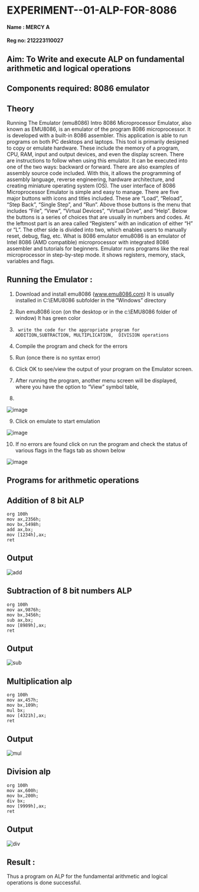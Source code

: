 # EXPERIMENT--01-ALP-FOR-8086

#### Name : MERCY A
#### Reg no: 212223110027

## Aim: To Write and execute ALP on fundamental arithmetic and logical operations
## Components required: 8086  emulator 
## Theory 
Running The Emulator (emu8086) Intro 8086 Microprocessor Emulator, also known as EMU8086, is an emulator of the program 8086 microprocessor. It is developed with a built-in 8086 assembler. This application is able to run programs on both PC desktops and laptops. This tool is primarily designed to copy or emulate hardware. These include the memory of a program, CPU, RAM, input and output devices, and even the display screen. There are instructions to follow when using this emulator. It can be executed into one of the two ways: backward or forward. There are also examples of assembly source code included. With this, it allows the programming of assembly language, reverse engineering, hardware architecture, and creating miniature operating system (OS). The user interface of 8086 Microprocessor Emulator is simple and easy to manage. There are five major buttons with icons and titles included. These are “Load”, “Reload”, “Step Back”, “Single Step”, and “Run”. Above those buttons is the menu that includes “File”, “View”, “Virtual Devices”, “Virtual Drive”, and “Help”. Below the buttons is a series of choices that are usually in numbers and codes. At the leftmost part is an area called “Registers” with an indication of either “H” or “L”. The other side is divided into two, which enables users to manually reset, debug, flag, etc. What is 8086 emulator emu8086 is an emulator of Intel 8086 (AMD compatible) microprocessor with integrated 8086 assembler and tutorials for beginners. Emulator runs programs like the real microprocessor in step-by-step mode. it shows registers, memory, stack, variables and flags.


 ## Running the Emulator :
1.	Download and install emu8086 (www.emu8086.com) It is usually installed in C:\EMU8086 subfolder in the “Windows” directory
2.	  Run  emu8086 icon (on the desktop or in the c:\EMU8086 folder of window) It has green color 
 
 
3.		write the code for the appropriate program for ADDITION,SUBTRACTION, MULTIPLICATION,  DIVISION operations 

4.	 Compile the program and check for the errors 
5.	Run (once there is no syntax error) 

6.	Click OK to see/view the output of your program on the Emulator screen. 


7.	After running the program, another menu screen will be displayed, where you have the option to “View” symbol table,
8.	 


![image](https://user-images.githubusercontent.com/36288975/189273263-d65baae9-4b8f-4723-afb3-c0ffa4052b04.png)











9.	Click on emulate to start emulation 








![image](https://user-images.githubusercontent.com/36288975/189273273-9bb36ec1-e2e8-4892-8d35-37707332bfdc.png)








10.	If no errors are found click on run the program and check the status of various flags in the flags tab as shown below 






![image](https://user-images.githubusercontent.com/36288975/189273277-113a2a33-4a40-4ff8-95a5-ecd3a1f504fe.png)







## Programs for arithmetic  operations

## Addition  of 8 bit ALP 
```
org 100h
mov ax,2356h;
mov bx,5498h;
add ax,bx;
mov [1234h],ax;
ret
```

## Output  

![add](https://github.com/mercyarulappan/EXPERIMENT--01-ALP-FOR-8086/assets/149233730/575cab38-8499-4095-ae79-c6d4e26e334a)

 
## Subtraction   of 8 bit numbers  ALP 

```
org 100h
mov ax,9876h;
mov bx,3456h;
sub ax,bx;
mov [8989h],ax;
ret
```

## Output  

![sub](https://github.com/mercyarulappan/EXPERIMENT--01-ALP-FOR-8086/assets/149233730/686911c1-6078-4467-973d-a883f57a5861)


## Multiplication alp 
```
org 100h
mov ax,457h;
mov bx,109h;
mul bx;
mov [4321h],ax;
ret
```
## Output  

![mul](https://github.com/mercyarulappan/EXPERIMENT--01-ALP-FOR-8086/assets/149233730/e745f0b7-9608-4d17-b936-4cbd481cbfbf)


## Division alp 
```
org 100h
mov ax,600h;
mov bx,200h;
div bx;
mov [9999h],ax;
ret
```
## Output  

![div](https://github.com/mercyarulappan/EXPERIMENT--01-ALP-FOR-8086/assets/149233730/a15b872c-8f17-4a51-acf4-1130d4074d38)


## Result :
 
Thus a program on ALP for the fundamental arithmetic and logical operations is done successful.







